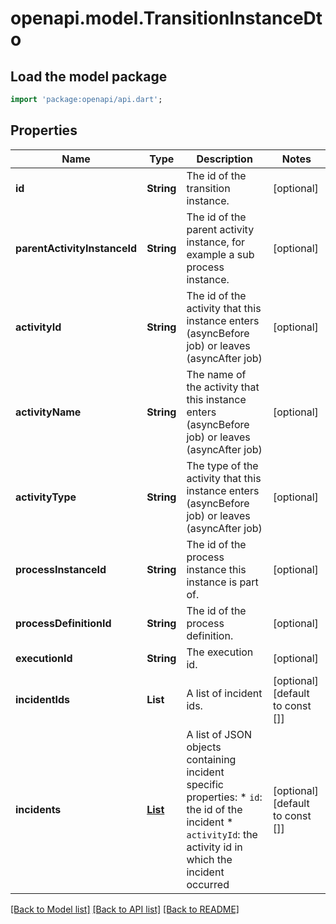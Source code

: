 # openapi.model.TransitionInstanceDto

## Load the model package
```dart
import 'package:openapi/api.dart';
```

## Properties
Name | Type | Description | Notes
------------ | ------------- | ------------- | -------------
**id** | **String** | The id of the transition instance. | [optional] 
**parentActivityInstanceId** | **String** | The id of the parent activity instance, for example a sub process instance. | [optional] 
**activityId** | **String** | The id of the activity that this instance enters (asyncBefore job) or leaves (asyncAfter job) | [optional] 
**activityName** | **String** | The name of the activity that this instance enters (asyncBefore job) or leaves (asyncAfter job) | [optional] 
**activityType** | **String** | The type of the activity that this instance enters (asyncBefore job) or leaves (asyncAfter job) | [optional] 
**processInstanceId** | **String** | The id of the process instance this instance is part of. | [optional] 
**processDefinitionId** | **String** | The id of the process definition. | [optional] 
**executionId** | **String** | The execution id. | [optional] 
**incidentIds** | **List<String>** | A list of incident ids. | [optional] [default to const []]
**incidents** | [**List<ActivityInstanceIncidentDto>**](ActivityInstanceIncidentDto.md) | A list of JSON objects containing incident specific properties: * `id`: the id of the incident * `activityId`: the activity id in which the incident occurred | [optional] [default to const []]

[[Back to Model list]](../README.md#documentation-for-models) [[Back to API list]](../README.md#documentation-for-api-endpoints) [[Back to README]](../README.md)


